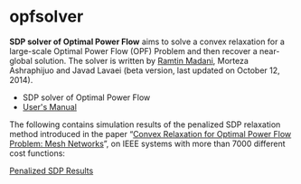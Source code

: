 # opfsolver
 
**SDP solver of Optimal Power Flow** aims to solve a convex relaxation for a large-scale Optimal Power Flow (OPF) Problem and then recover a near-global solution. The solver is written by [Ramtin Madani](https://loces.uta.edu), Morteza Ashraphijuo and Javad Lavaei (beta version, last updated on October 12, 2014).


- SDP solver of Optimal Power Flow
- [User's Manual](OPF_Solver_Guide.pdf)

The following contains simulation results of the penalized SDP relaxation method introduced in the paper “[Convex Relaxation for Optimal Power Flow Problem: Mesh Networks](https://ieeexplore.ieee.org/document/6822653)”, on IEEE systems with more than 7000 different cost functions:


[Penalized SDP Results](Penalized_SDP_Results)